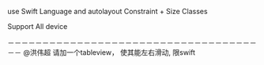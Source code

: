 use Swift Language and autolayout Constraint + Size Classes

Support All device

－－－－－－－－－－－－－－－－－－－－－－－－－－－－－－－－－－－－－－
@洪伟超  请加一个tableview， 使其能左右滑动,  限swift
